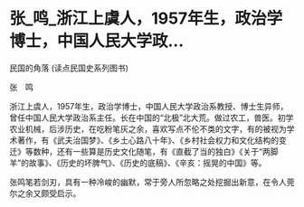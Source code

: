 # 张_鸣_浙江上虞人，1957年生，政治学博士，中国人民大学政...

民国的角落 (读点民国史系列图书)

张　鸣

浙江上虞人，1957年生，政治学博士，中国人民大学政治系教授、博士生异师，曾任中国人民大学政治系主任。长在中国的“北极”北大荒。做过农工，兽医。初学农业机械，后涉历史，在吃粉笔灰之余，喜欢写点不伦不类的文字，有的被视为学术著作，有《武夫治国梦》、《乡土心路八十年》、《乡村社会权力和文化结构的变迁》等数种，还有一些算是历史文化随笔，有《直截了当的独白》《关于“两脚羊”的故事》、《历史的坏脾气》、《历史的底稿》、《辛亥：摇晃的中国》等。

张鸣笔若剑刃，具有一种冷峻的幽默，常于旁人所忽略之处挖掘出新意，在令人莞尔之余又颇受启示。
